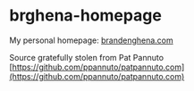 brghena-homepage
================

My personal homepage: [brandenghena.com](https://brandenghena.com "Branden Ghena Homepage")

Source gratefully stolen from Pat Pannuto [https://github.com/ppannuto/patpannuto.com](https://github.com/ppannuto/patpannuto.com)

